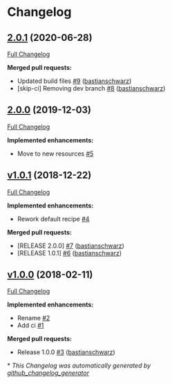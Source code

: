 # Changelog

## [2.0.1](https://github.com/codenamephp/chef.cookbook.apache2/tree/2.0.1) (2020-06-28)

[Full Changelog](https://github.com/codenamephp/chef.cookbook.apache2/compare/v2.0.0...2.0.1)

**Merged pull requests:**

- Updated build files [\#9](https://github.com/codenamephp/chef.cookbook.apache2/pull/9) ([bastianschwarz](https://github.com/bastianschwarz))
- \[skip-ci\] Removing dev branch [\#8](https://github.com/codenamephp/chef.cookbook.apache2/pull/8) ([bastianschwarz](https://github.com/bastianschwarz))

## [2.0.0](https://github.com/codenamephp/chef.cookbook.apache2/tree/2.0.0) (2019-12-03)

[Full Changelog](https://github.com/codenamephp/chef.cookbook.apache2/compare/v1.0.1...2.0.0)

**Implemented enhancements:**

- Move to new resources [\#5](https://github.com/codenamephp/chef.cookbook.apache2/issues/5)

## [v1.0.1](https://github.com/codenamephp/chef.cookbook.apache2/tree/v1.0.1) (2018-12-22)

[Full Changelog](https://github.com/codenamephp/chef.cookbook.apache2/compare/v1.0.0...v1.0.1)

**Implemented enhancements:**

- Rework default recipe [\#4](https://github.com/codenamephp/chef.cookbook.apache2/issues/4)

**Merged pull requests:**

- \[RELEASE 2.0.0\] [\#7](https://github.com/codenamephp/chef.cookbook.apache2/pull/7) ([bastianschwarz](https://github.com/bastianschwarz))
- \[RELEASE 1.0.1\] [\#6](https://github.com/codenamephp/chef.cookbook.apache2/pull/6) ([bastianschwarz](https://github.com/bastianschwarz))

## [v1.0.0](https://github.com/codenamephp/chef.cookbook.apache2/tree/v1.0.0) (2018-02-11)

[Full Changelog](https://github.com/codenamephp/chef.cookbook.apache2/compare/eedeb4a4efc6363aad47c2dbcd6429061bc97225...v1.0.0)

**Implemented enhancements:**

- Rename [\#2](https://github.com/codenamephp/chef.cookbook.apache2/issues/2)
- Add ci [\#1](https://github.com/codenamephp/chef.cookbook.apache2/issues/1)

**Merged pull requests:**

- Release 1.0.0 [\#3](https://github.com/codenamephp/chef.cookbook.apache2/pull/3) ([bastianschwarz](https://github.com/bastianschwarz))



\* *This Changelog was automatically generated by [github_changelog_generator](https://github.com/github-changelog-generator/github-changelog-generator)*

